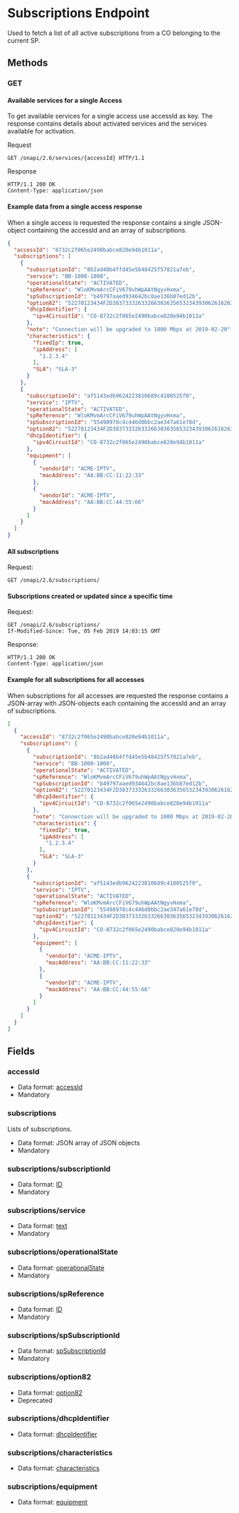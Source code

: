# Subscriptions Endpoint

Used to fetch a list of all active subscriptions from a CO belonging to the current SP.

## Methods

### GET

#### Available services for a single Access

To get available services for a single access use accessId as key. The response contains details about activated services and the services
 available for activation.
 
Request
```http
GET /onapi/2.6/services/{accessId} HTTP/1.1
```

Response 
```HTTP
HTTP/1.1 200 OK
Content-Type: application/json
```
#### Example data from a single access response 

When a single access is requested the response contains a single JSON-object containing the accessId and an array of subscriptions.

```JSON
{
  "accessId": "8732c2f065e2490babce820e94b1011a",
  "subscriptions": [
    {
      "subscriptionId": "8b2ad40b4ffd45e5b48425f57821a7eb",
      "service": "BB-1000-1000",
      "operationalState": "ACTIVATED",
      "spReference": "WloKMvmArcCFiV679uhWpAAtNgyvHxma",
      "spSubscriptionId": "b49797aaed934642bc8ae136b87ed12b",
      "option82": "52270123434F2D38373332633266303635653234393062616263653832306539346231303131610200",
      "dhcpIdentifier": {
        "ipv4CircuitId": "CO-8732c2f065e2490babce820e94b1011a"
      },
      "note": "Connection will be upgraded to 1000 Mbps at 2019-02-20",
      "characteristics": {
        "fixedIp": true,
        "ipAddress": [
          "1.2.3.4"
        ],
        "SLA": "SLA-3"
      }
    },
    {
      "subscriptionId": "af5143edb9624223810689c4100525f0",
      "service": "IPTV",
      "operationalState": "ACTIVATED",
      "spReference": "WloKMvmArcCFiV679uhWpAAtNgyvHxma",
      "spSubscriptionId": "55498978c4c446d0bbc2ae347a61e78d",
      "option82": "52270123434F2D38373332633266303635653234393062616263653832306539346231303131610200",
      "dhcpIdentifier": {
        "ipv4CircuitId": "CO-8732c2f065e2490babce820e94b1011a"
      },
      "equipment": [
        {
          "vendorId": "ACME-IPTV",
          "macAddress": "AA:BB:CC:11:22:33"
        },
        {
          "vendorId": "ACME-IPTV",
          "macAddress": "AA:BB:CC:44:55:66"
        }
      ]
    }
  ]
}
```


#### All subscriptions 
Request:
```HTTP
GET /onapi/2.6/subscriptions/
```

#### Subscriptions created or updated since a specific time
Request:
```HTTP
GET /onapi/2.6/subscriptions/
If-Modified-Since: Tue, 05 Feb 2019 14:03:15 GMT
```

Response:
```HTTP
HTTP/1.1 200 OK
Content-Type: application/json
```

#### Example for all subscriptions for all accesses

When subscriptions for all accesses are requested the response contains a JSON-array with JSON-objects each containing the accessId and an array of subscriptions. 


```JSON
[
  {
    "accessId": "8732c2f065e2490babce820e94b1011a",
    "subscriptions": [
      {
        "subscriptionId": "8b2ad40b4ffd45e5b48425f57821a7eb",
        "service": "BB-1000-1000",
        "operationalState": "ACTIVATED",
        "spReference": "WloKMvmArcCFiV679uhWpAAtNgyvHxma",
        "spSubscriptionId": "b49797aaed934642bc8ae136b87ed12b",
        "option82": "52270123434F2D38373332633266303635653234393062616263653832306539346231303131610200",
        "dhcpIdentifier": {
          "ipv4CircuitId": "CO-8732c2f065e2490babce820e94b1011a"
        },
        "note": "Connection will be upgraded to 1000 Mbps at 2019-02-20",
        "characteristics": {
          "fixedIp": true,
          "ipAddress": [
            "1.2.3.4"
          ],
          "SLA": "SLA-3"
        }
      },
      {
        "subscriptionId": "af5143edb9624223810689c4100525f0",
        "service": "IPTV",
        "operationalState": "ACTIVATED",
        "spReference": "WloKMvmArcCFiV679uhWpAAtNgyvHxma",
        "spSubscriptionId": "55498978c4c446d0bbc2ae347a61e78d",
        "option82": "52270123434F2D38373332633266303635653234393062616263653832306539346231303131610200",
        "dhcpIdentifier": {
          "ipv4CircuitId": "CO-8732c2f065e2490babce820e94b1011a"
        },
        "equipment": [
          {
            "vendorId": "ACME-IPTV",
            "macAddress": "AA:BB:CC:11:22:33"
          },
          {
            "vendorId": "ACME-IPTV",
            "macAddress": "AA:BB:CC:44:55:66"
          }
        ]
      }
    ]
  }
]
```

## Fields

### accessId

 * Data format: [accessId](../common/dataformats.md#accessid)
 * Mandatory

### subscriptions 
Lists of subscriptions.

 * Data format: JSON array of JSON objects
 * Mandatory

### subscriptions/subscriptionId

 * Data format: [ID](../common/dataformats.md#subscriptionid)
 * Mandatory

### subscriptions/service

 * Data format: [text](../common/dataformats.md#service)
 * Mandatory

### subscriptions/operationalState 

 * Data format: [operationalState](../common/dataformats.md#operationalstate)
 * Mandatory
  
### subscriptions/spReference

 * Data format: [ID](../common/dataformats.md#spreference)
 * Mandatory

### subscriptions/spSubscriptionId

 * Data format: [spSubscriptionId](../common/dataformats.md#spsubscriptionid)
 * Mandatory

### subscriptions/option82

 * Data format: [option82](../common/dataformats.md#option82)
 * Deprecated

### subscriptions/dhcpIdentifier

 * Data format: [dhcpIdentifier](../common/dataformats.md#dhcpidentifier)
 
### subscriptions/characteristics

 * Data format: [characteristics](../common/dataformats.md#characteristics)

### subscriptions/equipment

 * Data format: [equipment](../common/dataformats.md#equipment)
